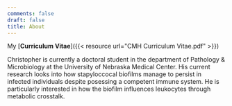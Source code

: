 ```yaml
---
comments: false
draft: false
title: About
---
```


My [**Curriculum Vitae**]({{< resource url="CMH Curriculum Vitae.pdf" >}})

Christopher is currently a doctoral student in the department of Pathology & Microbiology at the University of Nebraska Medical Center. His current research looks into how stapyloccocal biofilms manage to persist in infected individuals despite posessing a competent immune system. He is particularly interested in how the biofilm influences leukocytes through metabolic crosstalk.
